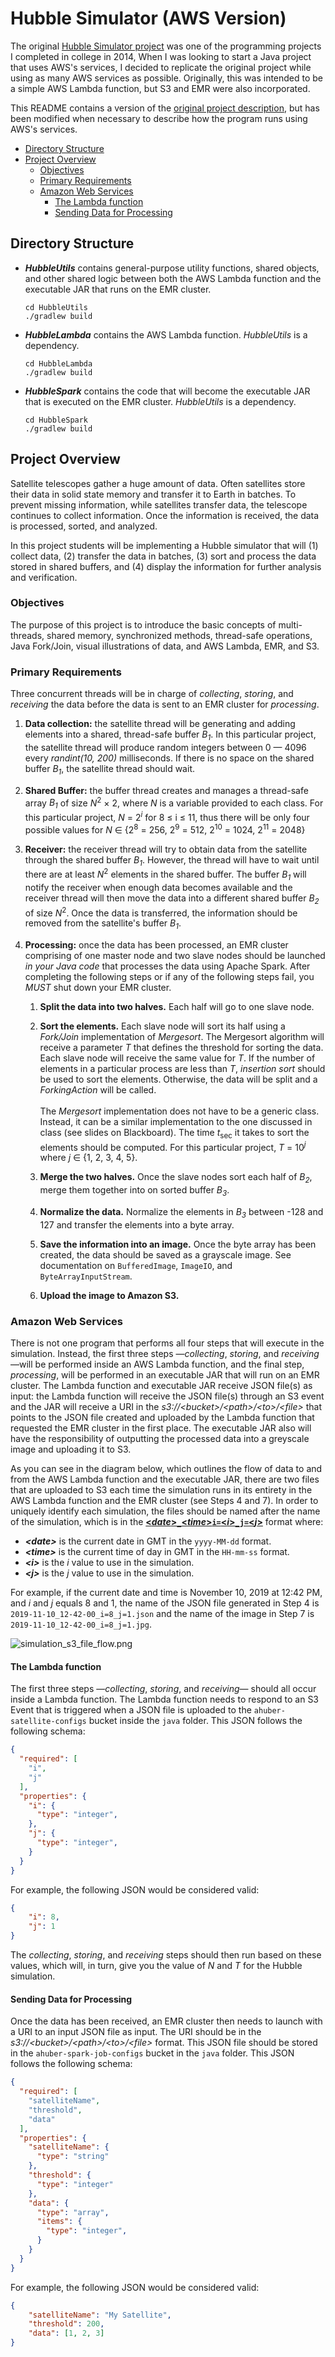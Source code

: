 # Hubble Simulator (AWS Version) <!-- omit in toc -->

The original [Hubble Simulator project](https://github.com/ahuber1/Project5) was one of the programming projects I completed in college in 2014, When I was looking to start a Java project that uses AWS's services, I decided to replicate the original project while using as many AWS services as possible. Originally, this was intended to be a simple AWS Lambda function, but S3 and EMR were also incorporated. 

This README contains a version of the [original project description](https://github.com/ahuber1/Project5/blob/master/project05%20_1_.pdf), but has been modified when necessary to describe how the program runs using AWS's services.

- [Directory Structure](#directory-structure)
- [Project Overview](#project-overview)
  - [Objectives](#objectives)
  - [Primary Requirements](#primary-requirements)
  - [Amazon Web Services](#amazon-web-services)
    - [The Lambda function](#the-lambda-function)
    - [Sending Data for Processing](#sending-data-for-processing)

## Directory Structure

- ***HubbleUtils*** contains general-purpose utility functions, shared objects, and other shared logic between both the AWS Lambda function and the executable JAR that runs on the EMR cluster.
    ```
    cd HubbleUtils
    ./gradlew build
    ```
- ***HubbleLambda*** contains the AWS Lambda function. *HubbleUtils* is a dependency.
    ```
    cd HubbleLambda
    ./gradlew build
    ```
- ***HubbleSpark*** contains the code that will become the executable JAR that is executed on the EMR cluster. *HubbleUtils* is a dependency.
    ```
    cd HubbleSpark
    ./gradlew build
    ```

## Project Overview

Satellite telescopes gather a huge amount of data. Often satellites store their data in solid state memory and transfer it to Earth in batches. To prevent missing information, while satellites transfer data, the telescope continues to collect information. Once the information is received, the data is processed, sorted, and analyzed.

In this project students will be implementing a Hubble simulator that will (1) collect data, (2) transfer the data in batches, (3) sort and process the data stored in shared buffers, and (4) display the information for further analysis and verification.

### Objectives

The purpose of this project is to introduce the basic concepts of multi-threads, shared memory, synchronized methods, thread-safe operations, Java Fork/Join, visual illustrations of data, and AWS Lambda, EMR, and S3.

### Primary Requirements

Three concurrent threads will be in charge of _collecting_, _storing_, and _receiving_ the data before the data is sent to an EMR cluster for _processing_.

1. **Data collection:** the satellite thread will be generating and adding elements into a shared, thread-safe buffer *B<sub>1</sub>*. In this particular project, the satellite thread will produce random integers between 0 — 4096 every _randint(10, 200)_ milliseconds. If there is no space on the shared buffer *B<sub>1</sub>*, the satellite thread should wait.

2. **Shared Buffer:** the buffer thread creates and manages a thread-safe array *B<sub>1</sub>* of size  *N*<sup>2</sup> &times; 2, where *N* is a variable provided to each class. For this particular project, *N* = 2<sup><em>i</em></sup> for 8 &leq; i &leq; 11, thus there will be only four possible values for *N* &isin; {2<sup>8</sup> = 256, 2<sup>9</sup> = 512, 2<sup>10</sup> = 1024, 2<sup>11</sup> = 2048}

3. **Receiver:** the receiver thread will try to obtain data from the satellite through the shared buffer *B<sub>1</sub>*. However, the thread will have to wait until there are at least *N*<sup>2</sup> elements in the shared buffer. The buffer *B<sub>1</sub>* will notify the receiver when enough data becomes available and the receiver thread will then move the data into a different shared buffer *B<sub>2</sub>* of size *N*<sup>2</sup>. Once the data is transferred, the information should be removed from the satellite's buffer *B<sub>1</sub>*.

4. **Processing:** once the data has been processed, an EMR cluster comprising of one master node and two slave nodes should be launched _in your Java code_ that processes the data using Apache Spark. After completing the following steps or if any of the following steps fail, you _MUST_ shut down your EMR cluster.

    1. **Split the data into two halves.** Each half will go to one slave node.
   
    2. **Sort the elements.** Each slave node will sort its half using a _Fork/Join_ implementation of _Mergesort_. The Mergesort algorithm will receive a parameter *T* that defines the threshold for sorting the data. Each slave node will receive the same value for *T*. If the number of elements in a particular process are less than *T*, _insertion sort_ should be used to sort the elements. Otherwise, the data will be split and a _ForkingAction_ will be called. <br><br> The _Mergesort_ implementation does not have to be a generic class. Instead, it can be a similar implementation to the one discussed in class (see slides on Blackboard). The time *t*<sub>sec</sub> it takes to sort the elements should be computed. For this particular project, *T* = 10<sup><em>j</em></sup> where *j* &isin; {1, 2, 3, 4, 5}.
   
    3. **Merge the two halves.** Once the slave nodes sort each half of *B<sub>2</sub>*, merge them together into on sorted buffer *B<sub>3</sub>*.
    
    4. **Normalize the data.** Normalize the elements in *B<sub>3</sub>* between -128 and 127 and transfer the elements into a byte array.
   
    5. **Save the information into an image.** Once the byte array has been created, the data should be saved as a grayscale image. See documentation on `BufferedImage`, `ImageIO`, and `ByteArrayInputStream`.

    6. **Upload the image to Amazon S3.** 

### Amazon Web Services

There is not one program that performs all four steps that will execute in the simulation. Instead, the first three steps &mdash;_collecting_, _storing_, and _receiving_&mdash;will be performed inside an AWS Lambda function, and the final step, _processing_, will be performed in an executable JAR that will run on an EMR cluster. The Lambda function and executable JAR receive JSON file(s) as input: the Lambda function will receive the JSON file(s) through an S3 event and the JAR will receive a URI in the _s3://&lt;bucket&gt;/&lt;path&gt;/&lt;to&gt;/&lt;file&gt;_ that points to the JSON file created and uploaded by the Lambda function that requested the EMR cluster in the first place. The executable JAR also will have the responsibility of outputting the processed data into a greyscale image and uploading it to S3.

As you can see in the diagram below, which outlines the flow of data to and from the AWS Lambda function and the executable JAR, there are two files that are uploaded to S3 each time the simulation runs in its entirety in the AWS Lambda function and the EMR cluster (see Steps 4 and 7). In order to uniquely identify each simulation, the files should be named after the name of the simulation, which is in the
<u><b>&lt;<em>date</em>&gt;<code>_</code>&lt;<em>time</em>&gt;<code>i=</code>&lt;<em>i</em>&gt;<code>_j=</code>&lt;<em>j</em>&gt;</b></u> format where:

- ***&lt;date&gt;*** is the current date in GMT in the `yyyy-MM-dd` format.
- ***&lt;time&gt;*** is the current time of day in GMT in the `HH-mm-ss` format.
- ***&lt;i&gt;*** is the *i* value to use in the simulation.
- ***&lt;j&gt;*** is the *j* value to use in the simulation.

For example, if the current date and time is November 10, 2019 at 12:42 PM, and *i* and *j* equals 8 and 1, the name of the JSON file generated in Step 4 is `2019-11-10_12-42-00_i=8_j=1.json` and the name of the image in Step 7 is `2019-11-10_12-42-00_i=8_j=1.jpg`.

![simulation_s3_file_flow.png](./README_Files/simulation_s3_file_flow.png)

#### The Lambda function

The first three steps &mdash;_collecting_, _storing_, and _receiving_&mdash; should all occur inside a Lambda function. The Lambda function needs to respond to an S3 Event that is triggered when a JSON file is uploaded to the `ahuber-satellite-configs` bucket inside the `java` folder. This JSON follows the following schema:

```json
{
  "required": [
    "i",
    "j"
  ],
  "properties": {
    "i": {
      "type": "integer",
    },
    "j": {
      "type": "integer",
    }
  }
}
```

For example, the following JSON would be considered valid:

```json
{
    "i": 8,
    "j": 1
}
```

The _collecting_, _storing_, and _receiving_ steps should then run based on these values, which will, in turn, give you the value of *N* and *T* for the Hubble simulation.

#### Sending Data for Processing

Once the data has been received, an EMR cluster then needs to launch with a URI to an input JSON file as input. The URI should be in the _s3://&lt;bucket&gt;/&lt;path&gt;/&lt;to&gt;/&lt;file&gt;_ format. This JSON file should be stored in the `ahuber-spark-job-configs` bucket in the `java` folder. This JSON follows the following schema:

```json
{
  "required": [
    "satelliteName",
    "threshold",
    "data"
  ],
  "properties": {
    "satelliteName": {
      "type": "string"
    },
    "threshold": {
      "type": "integer"
    },
    "data": {
      "type": "array",
      "items": {
        "type": "integer",
      }
    }
  }
}
```

For example, the following JSON would be considered valid:

```json
{
    "satelliteName": "My Satellite",
    "threshold": 200,
    "data": [1, 2, 3]
}
```
